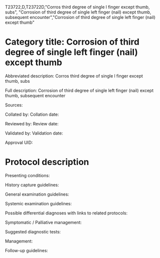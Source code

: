 T23722,D,T23722D,"Corros third degree of single l finger except thumb, subs", "Corrosion of third degree of single left finger (nail) except thumb, subsequent encounter","Corrosion of third degree of single left finger (nail) except thumb"
# Category title: Corrosion of third degree of single left finger (nail) except thumb

Abbreviated description: Corros third degree of single l finger except thumb, subs

Full description: Corrosion of third degree of single left finger (nail) except thumb, subsequent encounter

Sources:

Collated by:
Collation date:

Reviewed by:
Review date:

Validated by:
Validation date:

Approval UID:

# Protocol description

Presenting conditions:

History capture guidelines:

General examination guidelines:

Systemic examination guidelines:

Possible differential diagnoses with links to related protocols:

Symptomatic / Palliative management:

Suggested diagnostic tests:

Management:

Follow-up guidelines:
